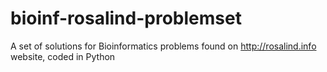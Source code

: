 # bioinf-rosalind-problemset
A set of solutions for Bioinformatics problems found on http://rosalind.info website, coded in Python
